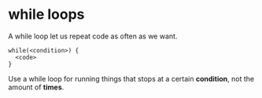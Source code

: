 # while loops #

A while loop let us repeat code as often as we want.

```
while(<condition>) {
  <code>
}
```

Use a while loop for running things that stops at a certain **condition**, not the amount of **times**.

